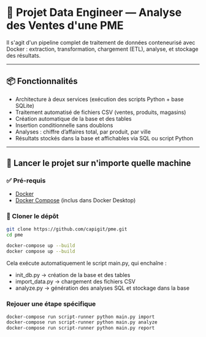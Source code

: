 # 🧪 Projet Data Engineer — Analyse des Ventes d'une PME

Il s'agit d'un pipeline complet de traitement de données conteneurisé avec Docker : extraction, transformation, chargement (ETL), analyse, et stockage des résultats.

---

## 📦 Fonctionnalités

- Architecture à deux services (exécution des scripts Python + base SQLite)
- Traitement automatisé de fichiers CSV (ventes, produits, magasins)
- Création automatique de la base et des tables
- Insertion conditionnelle sans doublons
- Analyses : chiffre d’affaires total, par produit, par ville
- Résultats stockés dans la base et affichables via SQL ou script Python

---

## 🚀 Lancer le projet sur n'importe quelle machine

### ✅ Pré-requis

- [Docker](https://www.docker.com/)
- [Docker Compose](https://docs.docker.com/compose/) (inclus dans Docker Desktop)

### 🧾 Cloner le dépôt

```bash
git clone https://github.com/capigit/pme.git
cd pme

docker-compose up --build
docker compose up --build
```
Cela exécute automatiquement le script main.py, qui enchaîne :
- init_db.py → création de la base et des tables
- import_data.py → chargement des fichiers CSV
- analyze.py → génération des analyses SQL et stockage dans la base

### Rejouer une étape spécifique
```bash
docker-compose run script-runner python main.py import
docker-compose run script-runner python main.py analyze
docker-compose run script-runner python main.py report
```